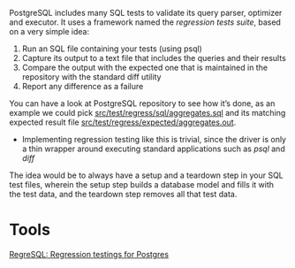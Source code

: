 
PostgreSQL includes many SQL tests to validate its query parser, optimizer and executor. It uses a framework named the *regression tests suite*, based on a very simple idea:

1. Run an SQL file containing your tests (using psql)
2. Capture its output to a text file that includes the queries and their results
3. Compare the output with the expected one that is maintained in the repository with the standard diff utility
4. Report any difference as a failure

You can have a look at PostgreSQL repository to see how it’s done, as an example we could pick [src/test/regress/sql/aggregates.sql](https://github.com/postgres/postgres/blob/master/src/test/regress/sql/aggregates.sql) and its matching expected result file [src/test/regress/expected/aggregates.out](https://github.com/postgres/postgres/blob/master/src/test/regress/expected/aggregates.out).
- Implementing regression testing like this is trivial, since the driver is only a thin wrapper around executing standard applications such as *psql* and *diff*

The idea would be to always have a setup and a teardown step in your SQL test files, wherein the setup step builds a database model and fills it with the test data, and the teardown step removes all that test data.

# Tools
[RegreSQL: Regression testings for Postgres](https://github.com/dimitri/regresql)
